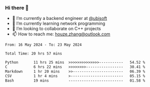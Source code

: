 ### Hi there 👋
- 🔭 I’m currently a backend engineer at [@ubisoft](https://github.com/ubisoft)
- 🌱 I’m currently learning network programming
- 👯 I’m looking to collaborate on C++ projects
- 📫 How to reach me: houze.zhang@outlook.com

<!--START_SECTION:waka-->

```txt
From: 16 May 2024 - To: 23 May 2024

Total Time: 20 hrs 57 mins

Python       11 hrs 25 mins  >>>>>>>>>>>>>>-----------   54.52 %
C            6 hrs 22 mins   >>>>>>>>-----------------   30.41 %
Markdown     1 hr 20 mins    >>-----------------------   06.39 %
CSV          1 hr 4 mins     >------------------------   05.15 %
Bash         19 mins         -------------------------   01.58 %
```

<!--END_SECTION:waka-->
